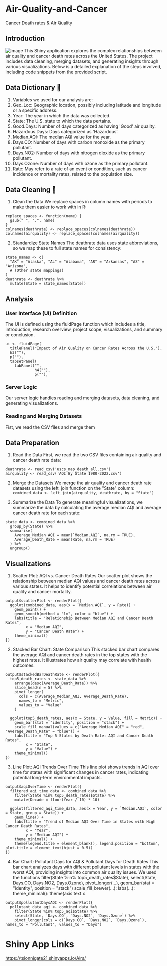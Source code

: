 # Air-Quality-and-Cancer
Cancer Death rates &amp; Air Quality 
## Introduction 
 ![image](https://github.com/tsionnigate21/Air-quality-and-Cancer-/assets/159511253/e59cec16-d62a-4bee-ba21-ff05c34156b2)
This Shiny application explores the complex relationships between air quality and cancer 
death rates across the United States. The project includes data cleaning, merging datasets,
and generating insights through various visualizations. Below is a detailed explanation 
of the steps involved, including code snippets from the provided script.


## Data Dictionary 📖
1. Variables we used for our analysis are:
2. Geo_Loc: Geographic location, possibly including latitude and longitude or a specific address.
3. Year: The year in which the data was collected.
4. State: The U.S. state to which the data pertains.
5. Good.Days: Number of days categorized as having 'Good' air quality.
6. Hazardous.Days: Days categorized as 'Hazardous'.
7. Median.AQI: The median AQI value for the year.
8. Days.CO: Number of days with carbon monoxide as the primary pollutant.
9. Days.NO2: Number of days with nitrogen dioxide as the primary pollutant.
10. Days.Ozone: Number of days with ozone as the primary pollutant.
11. Rate: May refer to a rate of an event or condition, such as cancer incidence or mortality rates, related to the population size.

## Data Cleaning 🧹
1. Clean the Data
We replace spaces in column names with periods to make them easier to work with in R:
```
replace_spaces <- function(name) {
  gsub(" ", ".", name)
}
colnames(deathrate) <- replace_spaces(colnames(deathrate))
colnames(airquality) <- replace_spaces(colnames(airquality))
```
2. Standardize State Names
The deathrate data uses state abbreviations, so we map these to full state names for consistency:
```
state_names <- c(
  "AK" = "Alaska", "AL" = "Alabama", "AR" = "Arkansas", "AZ" = "Arizona",
  # (Other state mappings)
)
deathrate <- deathrate %>%
  mutate(State = state_names[State])
```


## Analysis 
### User Interface (UI) Definition
The UI is defined using the fluidPage function which includes a title, introduction, research overview, project scope, visualizations, and summary or conclusion.
```
ui <- fluidPage(
  titlePanel("Impact of Air Quality on Cancer Rates Across the U.S."),
  h3(""),
  p(""),
  tabsetPanel(
    tabPanel("",
             h4(""),
             p(""),
```
### Server Logic
Our server logic handles reading and merging datasets, data cleaning, and generating visualizations.
### Reading and Merging Datasets
Fist, we read the CSV files and merge them

## Data Preparation
1. Read the Data
First, we read the two CSV files containing air quality and cancer death rate data:
```
deathrate <- read_csv('uscs_map_death_all.csv')
airquality <- read_csv('AQI By State 1980-2022.csv')
```


2. Merge the Datasets
We merge the air quality and cancer death rate datasets using the left_join function on the "State" column:
```combined_data <- left_join(airquality, deathrate, by = "State")```

3. Summarize the Data
To generate meaningful visualizations, we summarize the data by calculating the average median AQI and average cancer death rate for each state:
```
state_data <- combined_data %>%
  group_by(State) %>%
  summarise(
    Average_Median_AQI = mean(`Median.AQI`, na.rm = TRUE),
    Average_Death_Rate = mean(Rate, na.rm = TRUE)
  ) %>%
  ungroup()
```
## Visualizations
1. Scatter Plot: AQI vs. Cancer Death Rates
 Our scatter plot shows the relationship between median AQI values and cancer death
 rates across various states. It helps to identify potential correlations between air quality and cancer mortality.
```
output$scatterPlot <- renderPlot({
  ggplot(combined_data, aes(x = `Median.AQI`, y = Rate)) +
    geom_point() +
    geom_smooth(method = "lm", color = "blue") +
    labs(title = "Relationship Between Median AQI and Cancer Death Rates", 
         x = "Median AQI", 
         y = "Cancer Death Rate") +
    theme_minimal()
})
```
2. Stacked Bar Chart: State Comparison
This stacked bar chart compares the average AQI and cancer death rates in the top states with the highest rates.
It illustrates how air quality may correlate with health outcomes.
```
output$stackedBarDeathRate <- renderPlot({
  top5_death_rates <- state_data %>%
    arrange(desc(Average_Death_Rate)) %>%
    slice_head(n = 5) %>%
    pivot_longer(
      cols = c(Average_Median_AQI, Average_Death_Rate),
      names_to = "Metric",
      values_to = "Value"
    )
  
  ggplot(top5_death_rates, aes(x = State, y = Value, fill = Metric)) +
    geom_bar(stat = "identity", position = "stack") +
    scale_fill_manual(values = c("Average_Median_AQI" = "red", "Average_Death_Rate" = "blue")) +
    labs(title = "Top 5 States by Death Rate: AQI and Cancer Death Rates",
         x = "State", 
         y = "Value") +
    theme_minimal()
})
```
3. Line Plot: AQI Trends Over Time
This line plot shows trends in AQI over time for states with significant
changes in cancer rates, indicating potential long-term environmental impacts.
```
output$aqiOverTime <- renderPlot({
  filtered_aqi_time_data <- combined_data %>%
    filter(State %in% top5_death_rates$State) %>%
    mutate(Decade = floor(Year / 10) * 10)
  
  ggplot(filtered_aqi_time_data, aes(x = Year, y = `Median.AQI`, color = State, group = State)) +
    geom_line() +
    labs(title = "Trend of Median AQI Over Time in States with High Cancer Death Rates",
         x = "Year", 
         y = "Median AQI") +
    theme_minimal() +
    theme(legend.title = element_blank(), legend.position = "bottom", plot.title = element_text(hjust = 0.5))
})
```
4. Bar Chart: Pollutant Days for AQI & Pollutant Days for Death Rates
This bar chart analyzes days with different pollutant levels in states with
the worst AQI, providing insights into common air quality issues.
We used the functions
filter(State %in% top5_death_rates$State),
select(State, Days.CO, Days.NO2, Days.Ozone),
pivot_longer(...), 
geom_bar(stat = "identity", position = "stack")
scale_fill_brewer(...): 
labs(...): 
theme_minimal(): 
theme(axis.text.x 
```
output$pollutantDaysAQI <- renderPlot({
  pollutant_data_aqi <- combined_data %>%
    filter(State %in% top5_aqi$State) %>%
    select(State, `Days.CO`, `Days.NO2`, `Days.Ozone`) %>%
    pivot_longer(cols = c(`Days.CO`, `Days.NO2`, `Days.Ozone`), names_to = "Pollutant", values_to = "Days")
```

# Shiny App Links 
https://tsionnigate21.shinyapps.io/Airs/


